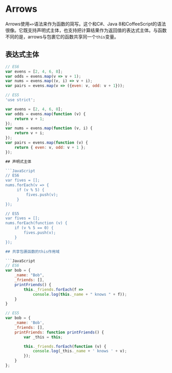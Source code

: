 # Arrows

Arrows使用`=>`语法来作为函数的简写。这个和C#、Java 8和CoffeeScript的语法很像。它既支持声明式主体，也支持把计算结果作为返回值的表达式主体。与函数不同的是，arrows与包裹它的函数共享同一个`this`变量。

## 表达式主体

```JavaScript
// ES6
var evens = [2, 4, 6, 8];
var odds = evens.map(v => v + 1);
var nums = evens.map((v, i) => v + i);
var pairs = evens.map(v => ({even: v, odd: v + 1}));

// ES5
'use strict';

var evens = [2, 4, 6, 8];
var odds = evens.map(function (v) {
    return v + 1;
});
var nums = evens.map(function (v, i) {
    return v + i;
});
var pairs = evens.map(function (v) {
    return { even: v, odd: v + 1 };
});

## 声明式主体

```JavaScript
// ES6
var fives = [];
nums.forEach(v => {
     if (v % 5) {
         fives.push(v);
     }
});

// ES5
var fives = [];
nums.forEach(function (v) {
    if (v % 5 == 0) {
        fives.push(v);
    }
});

## 共享包裹函数的this作用域

```JavaScript
// ES6
var bob = {
    _name: "Bob",
    _friends: [],
    printFriends() {
        this._friends.forEach(f =>
            console.log(this._name + " knows " + f));
    }
}

// ES5
var bob = {
    _name: 'Bob',
    _friends: [],
    printFriends: function printFriends() {
        var _this = this;

        this._friends.forEach(function (v) {
            console.log(_this._name + ' knows ' + v);
        });
    }
};
